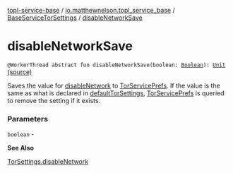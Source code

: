[topl-service-base](../../index.md) / [io.matthewnelson.topl_service_base](../index.md) / [BaseServiceTorSettings](index.md) / [disableNetworkSave](./disable-network-save.md)

# disableNetworkSave

`@WorkerThread abstract fun disableNetworkSave(boolean: `[`Boolean`](https://kotlinlang.org/api/latest/jvm/stdlib/kotlin/-boolean/index.html)`): `[`Unit`](https://kotlinlang.org/api/latest/jvm/stdlib/kotlin/-unit/index.html) [(source)](https://github.com/05nelsonm/TorOnionProxyLibrary-Android/blob/master/topl-service-base/src/main/java/io/matthewnelson/topl_service_base/BaseServiceTorSettings.kt#L124)

Saves the value for [disableNetwork](disable-network.md) to [TorServicePrefs](../-tor-service-prefs/index.md). If the value is the same as what is
declared in [defaultTorSettings](default-tor-settings.md), [TorServicePrefs](../-tor-service-prefs/index.md) is queried to remove the setting if
it exists.

### Parameters

`boolean` -

**See Also**

[TorSettings.disableNetwork](../../..//topl-core-base/io.matthewnelson.topl_core_base/-tor-settings/disable-network.md)

